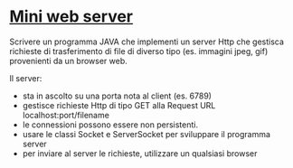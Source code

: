# [Mini web server](https://elearning.di.unipi.it/mod/assign/view.php?id=9444)

Scrivere un programma JAVA che implementi un server Http che gestisca richieste di trasferimento di file di diverso tipo (es. immagini jpeg, gif) provenienti da un browser web.

Il  server:

* sta in ascolto su una porta nota al client (es. 6789)
* gestisce richieste Http di tipo GET alla Request URL localhost:port/filename
* le connessioni possono essere non persistenti.
* usare le classi Socket e ServerSocket per sviluppare il programma server
* per inviare al server le richieste, utilizzare un qualsiasi browser